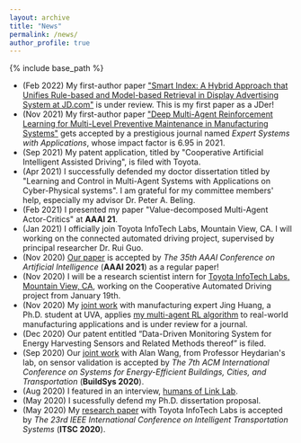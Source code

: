 ```yaml
---
layout: archive
title: "News"
permalink: /news/
author_profile: true
---
```


{% include base_path %}
* (Feb 2022) My first-author paper ["Smart Index: A Hybrid Approach that Unifies Rule-based and Model-based Retrieval in Display Advertising System at JD.com"](https://hahayonghuming.github.io/JianyuSu.github.io/publications/EmbedDMP) is under review. This is my first paper as a JDer!
* (Nov 2021) My first-author paper ["Deep Multi-Agent Reinforcement Learning for Multi-Level Preventive Maintenance in Manufacturing Systems"](https://hahayonghuming.github.io/JianyuSu.github.io/publications/MAPM) gets accepted by a prestigious journal named <i>Expert Systems with Applications</i>, whose impact factor is 6.95 in 2021.
* (Sep 2021) My patent application, titled by "Cooperative Artificial Intelligent Assisted Driving", is filed with Toyota.
* (Apr 2021) I successfully defended my doctor dissertation titled by "Learning and Control in Multi-Agent Systems with Applications on Cyber-Physical systems". I am grateful for my committee members' help, especially my advisor Dr. Peter A. Beling.
* (Feb 2021) I presented my paper "Value-decomposed Multi-Agent Actor-Critics" at <b>AAAI 21</b>.
* (Jan 2021) I officially join Toyota InfoTech Labs, Mountain View, CA. I will working on the connected automated driving project, supervised by principal researcher Dr. Rui Guo.
* (Nov 2020) [Our paper](https://hahayonghuming.github.io/JianyuSu.github.io/publications/VDAC) is accepted by <i>The 35th AAAI Conference on Artificial Intelligence</i> (<b>AAAI 2021</b>) as a regular paper! 
* (Nov 2020) I will be a research scientist intern for [Toyota InfoTech Labs, Mountain View, CA](https://www.linkedin.com/company/toyota-itc), working on the Cooperative Automated Driving project from January 19th.
* (Nov 2020) My [joint work](https://hahayonghuming.github.io/JianyuSu.github.io/publications/MAPM) with manufacturing expert Jing Huang, a Ph.D. student at UVA, applies [my multi-agent RL algorithm](https://hahayonghuming.github.io/JianyuSu.github.io/publications/VDAC) to real-world manufacturing applications and is under review for a journal.
* (Dec 2020) Our patent entitled “Data-Driven Monitoring System for Energy Harvesting Sensors and Related Methods thereof” is filed. 
* (Sep 2020) Our [joint work](https://hahayonghuming.github.io/JianyuSu.github.io/publications/SensorValid) with Alan Wang, from Professor Heydarian's lab, on sensor validation is accepted by <i>The 7th ACM International Conference on Systems for Energy-Efficient Buildings, Cities, and Transportation</i> (<b>BuildSys 2020</b>).
* (Aug 2020) I featured in an interview, [humans of Link Lab](https://engineering.virginia.edu/humans-link-lab-jianyu-su).
* (May 2020) I sucessfully defend my Ph.D. dissertation proposal.
* (May 2020) My [research paper](https://hahayonghuming.github.io/JianyuSu.github.io/publications/GCN) with Toyota InfoTech Labs is accepted by <i>The 23rd IEEE International Conference on Intelligent Transportation Systems</i> (<b>ITSC 2020</b>).
